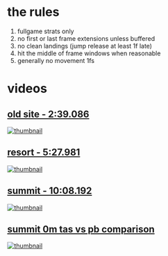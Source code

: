 # the rules

1. fullgame strats only
2. no first or last frame extensions unless buffered
3. no clean landings (jump release at least 1f late)
4. hit the middle of frame windows when reasonable
5. generally no movement 1fs


# videos

## [old site - 2:39.086](https://youtu.be/VaxlCmuh1mY)
[![thumbnail](https://i.ytimg.com/vi/VaxlCmuh1mY/maxresdefault.jpg?sqp=-oaymwEmCIAKENAF8quKqQMa8AEB-AH-CYAC0AWKAgwIABABGD0gYShlMA8=&rs=AOn4CLCHjK1eYjn-vJ7wZ_VuLYvQ7zsamg)](https://youtu.be/VaxlCmuh1mY)

## [resort - 5:27.981](https://youtu.be/ur0Il1Kt7Oc)
[![thumbnail](https://i.ytimg.com/vi/ur0Il1Kt7Oc/maxresdefault.jpg?sqp=-oaymwEmCIAKENAF8quKqQMa8AEB-AH-CYAC0AWKAgwIABABGHIgNCheMA8=&rs=AOn4CLAxBeUcdYV1Jv-MhPs5wwhzudgC5g)](https://youtu.be/ur0Il1Kt7Oc)

## [summit - 10:08.192](https://youtu.be/I9bJmhTI_Uk)
[![thumbnail](https://i.ytimg.com/vi/I9bJmhTI_Uk/maxresdefault.jpg)](https://youtu.be/I9bJmhTI_Uk)

## [summit 0m tas vs pb comparison](https://youtu.be/rQ54M1Sya0U)
[![thumbnail](https://i.ytimg.com/vi/rQ54M1Sya0U/maxresdefault.jpg)](https://youtu.be/rQ54M1Sya0U)
